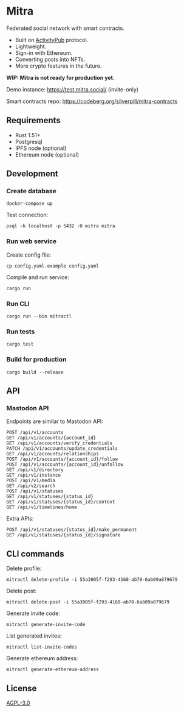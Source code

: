 # Mitra

Federated social network with smart contracts.

- Built on [ActivityPub](https://activitypub.rocks/) protocol.
- Lightweight.
- Sign-in with Ethereum.
- Converting posts into NFTs.
- More crypto features in the future.

**WIP: Mitra is not ready for production yet.**

Demo instance: https://test.mitra.social/ (invite-only)

Smart contracts repo: https://codeberg.org/silverpill/mitra-contracts

## Requirements

- Rust 1.51+
- Postgresql
- IPFS node (optional)
- Ethereum node (optional)

## Development

### Create database

```
docker-compose up
```

Test connection:

```
psql -h localhost -p 5432 -U mitra mitra
```

### Run web service

Create config file:

```
cp config.yaml.example config.yaml
```

Compile and run service:

```
cargo run
```

### Run CLI

```
cargo run --bin mitractl
```

### Run tests

```
cargo test
```

### Build for production

```
cargo build --release
```

## API

### Mastodon API

Endpoints are similar to Mastodon API:

```
POST /api/v1/accounts
GET /api/v1/accounts/{account_id}
GET /api/v1/accounts/verify_credentials
PATCH /api/v1/accounts/update_credentials
GET /api/v1/accounts/relationships
POST /api/v1/accounts/{account_id}/follow
POST /api/v1/accounts/{account_id}/unfollow
GET /api/v1/directory
GET /api/v1/instance
POST /api/v1/media
GET /api/v2/search
POST /api/v1/statuses
GET /api/v1/statuses/{status_id}
GET /api/v1/statuses/{status_id}/context
GET /api/v1/timelines/home
```

Extra APIs:

```
POST /api/v1/statuses/{status_id}/make_permanent
GET /api/v1/statuses/{status_id}/signature
```

## CLI commands

Delete profile:

```
mitractl delete-profile -i 55a3005f-f293-4168-ab70-6ab09a879679
```

Delete post:

```
mitractl delete-post -i 55a3005f-f293-4168-ab70-6ab09a879679
```

Generate invite code:

```
mitractl generate-invite-code
```

List generated invites:

```
mitractl list-invite-codes
```

Generate ethereum address:

```
mitractl generate-ethereum-address
```

## License

[AGPL-3.0](./LICENSE)
